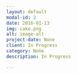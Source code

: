 ```yaml
---
layout: default
modal-id: 2
date: 2016-01-13
img: cake.png
alt: image-alt
project-date: None
client: In Progress
category: None
description: In Progress

---
```

